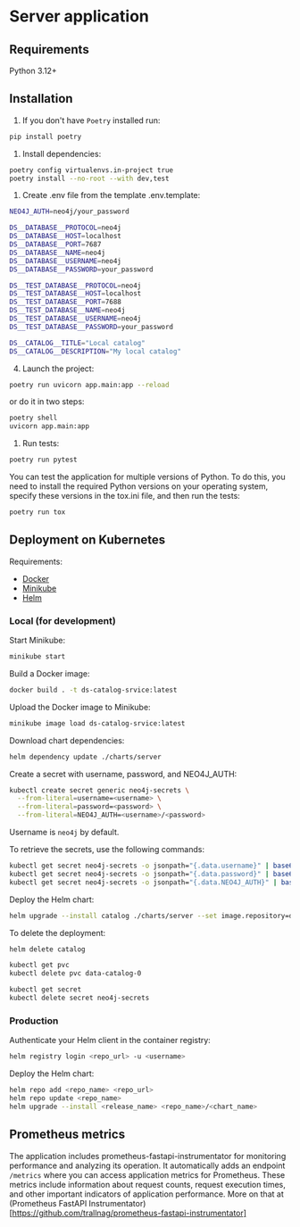 # Server application

## Requirements
Python 3.12+

## Installation
1. If you don't have `Poetry` installed run:
```bash
pip install poetry
```

1. Install dependencies:
```bash
poetry config virtualenvs.in-project true
poetry install --no-root --with dev,test
```

1. Create .env file from the template .env.template:
```bash
NEO4J_AUTH=neo4j/your_password

DS__DATABASE__PROTOCOL=neo4j
DS__DATABASE__HOST=localhost
DS__DATABASE__PORT=7687
DS__DATABASE__NAME=neo4j
DS__DATABASE__USERNAME=neo4j
DS__DATABASE__PASSWORD=your_password

DS__TEST_DATABASE__PROTOCOL=neo4j
DS__TEST_DATABASE__HOST=localhost
DS__TEST_DATABASE__PORT=7688
DS__TEST_DATABASE__NAME=neo4j
DS__TEST_DATABASE__USERNAME=neo4j
DS__TEST_DATABASE__PASSWORD=your_password

DS__CATALOG__TITLE="Local catalog"
DS__CATALOG__DESCRIPTION="My local catalog"
```

4. Launch the project:
```bash
poetry run uvicorn app.main:app --reload
```
or do it in two steps:
```bash
poetry shell
uvicorn app.main:app
```

1. Run tests:
```bash
poetry run pytest
```

You can test the application for multiple versions of Python. To do this, you need to install the required Python versions on your operating system, specify these versions in the tox.ini file, and then run the tests:
```bash
poetry run tox
```

## Deployment on Kubernetes
Requirements:
* [Docker](https://docs.docker.com/)
* [Minikube](https://minikube.sigs.k8s.io/docs/)
* [Helm](https://helm.sh/ru/docs/)

### Local (for development)
Start Minikube:
```bash
minikube start
```

Build a Docker image:
```bash
docker build . -t ds-catalog-srvice:latest
```

Upload the Docker image to Minikube:
```bash
minikube image load ds-catalog-srvice:latest
```

Download chart dependencies:
```bash
helm dependency update ./charts/server
```

Create a secret with username, password, and NEO4J_AUTH:
```bash
kubectl create secret generic neo4j-secrets \
  --from-literal=username=<username> \
  --from-literal=password=<password> \
  --from-literal=NEO4J_AUTH=<username>/<password>
```
Username is `neo4j` by default.

To retrieve the secrets, use the following commands:
```bash
kubectl get secret neo4j-secrets -o jsonpath="{.data.username}" | base64 --decode
kubectl get secret neo4j-secrets -o jsonpath="{.data.password}" | base64 --decode
kubectl get secret neo4j-secrets -o jsonpath="{.data.NEO4J_AUTH}" | base64 --decode
```

Deploy the Helm chart:
```bash
helm upgrade --install catalog ./charts/server --set image.repository=ds-catalog-srvice --set image.tag=latest
```

To delete the deployment:
```bash
helm delete catalog

kubectl get pvc
kubectl delete pvc data-catalog-0

kubectl get secret
kubectl delete secret neo4j-secrets
```

### Production
Authenticate your Helm client in the container registry:
```bash
helm registry login <repo_url> -u <username>
```

Deploy the Helm chart:
```bash
helm repo add <repo_name> <repo_url>
helm repo update <repo_name>
helm upgrade --install <release_name> <repo_name>/<chart_name>
```

## Prometheus metrics
The application includes prometheus-fastapi-instrumentator for monitoring performance and analyzing its operation. It automatically adds an endpoint `/metrics` where you can access application metrics for Prometheus. These metrics include information about request counts, request execution times, and other important indicators of application performance.
More on that at (Prometheus FastAPI Instrumentator)[https://github.com/trallnag/prometheus-fastapi-instrumentator]
